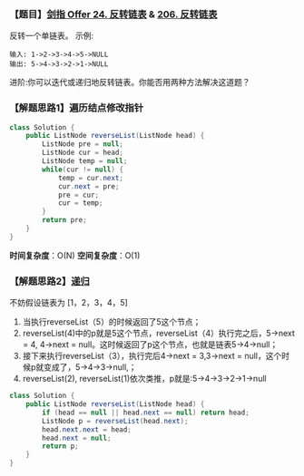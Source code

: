 ### 【题目】[剑指 Offer 24. 反转链表](https://leetcode-cn.com/problems/fan-zhuan-lian-biao-lcof/) & [206. 反转链表](https://leetcode-cn.com/problems/reverse-linked-list/)
反转一个单链表。
示例:

	输入: 1->2->3->4->5->NULL
	输出: 5->4->3->2->1->NULL

进阶:你可以迭代或递归地反转链表。你能否用两种方法解决这道题？
### 【解题思路1】遍历结点修改指针
```java
class Solution {
    public ListNode reverseList(ListNode head) {
        ListNode pre = null;
        ListNode cur = head;
        ListNode temp = null;
        while(cur != null) {
            temp = cur.next;
            cur.next = pre;
            pre = cur;
            cur = temp;
        }
        return pre;
    }
}
```

**时间复杂度**：O(N)
**空间复杂度**：O(1)

### 【解题思路2】[递归](https://leetcode-cn.com/problems/reverse-linked-list/solution/fan-zhuan-lian-biao-by-leetcode/)

不妨假设链表为 [1，2，3，4，5] 

 1. 当执行reverseList（5）的时候返回了5这个节点；
 2. reverseList(4)中的p就是5这个节点，reverseList（4）执行完之后，5->next = 4, 4->next =
    null。这时候返回了p这个节点，也就是链表5->4->null；
 3. 接下来执行reverseList（3），执行完后4->next = 3,3->next =
      null，这个时候p就变成了，5->4->3->null,；
 4. reverseList(2), reverseList(1)依次类推，p就是:5->4->3->2->1->null

```java
class Solution {
	public ListNode reverseList(ListNode head) {
	    if (head == null || head.next == null) return head;
	    ListNode p = reverseList(head.next);
	    head.next.next = head;
	    head.next = null;
	    return p;
	}
}
```